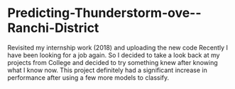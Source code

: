 # Predicting-Thunderstorm-ove--Ranchi-District
Revisited my internship work (2018) and uploading the new code
Recently I have been looking for a job again. So I decided to take a look back at my projects from College and decided to try something knew after knowing what I know now. This project definitely had a significant increase in performance after using a few more models to classify. 

